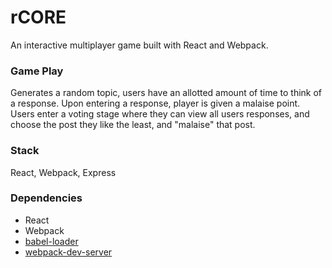 rCORE
=====================

An interactive multiplayer game built with React and Webpack.

### Game Play

Generates a random topic, users have an allotted amount of time to think of a response. Upon entering a response, player is given a malaise point. Users enter a voting stage where they can view all users responses, and choose the post they like the least, and "malaise" that post.

### Stack

React, Webpack, Express

### Dependencies

* React
* Webpack
* [babel-loader](https://github.com/babel/babel-loader)
* [webpack-dev-server](https://github.com/webpack/webpack-dev-server)
